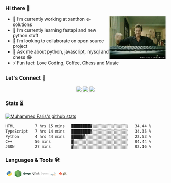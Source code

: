 ### Hi there 👋

<img align="right" src="coding.gif" width="35%" >

- 🔭 I’m currently working at xanthon e-solutions
- 🌱 I’m currently learning fastapi and new python stuff
- 👯 I’m looking to collaborate on open source project          
- 💬 Ask me about python, javascript, mysql and chess :joy:
- ⚡ Fun fact: Love Coding, Coffee, Chess and Music



    
### Let's Connect :speech_balloon:
<div style="text-align:center;" >

<a href="https://www.linkedin.com/in/faris404/" >
    <img src="https://img.shields.io/badge/linkedin-%230077B5.svg?&style=for-the-badge&logo=linkedin&logoColor=white" />
</a>

<a href="https://www.instagram.com/_faris404/">
    <img src="https://img.shields.io/badge/Instagram-%238a3ab9.svg?&style=for-the-badge&logo=instagram&logoColor=white"  />
</a>
<a href="https://stackoverflow.com/users/14280980/faris404?tab=profile/">
    <img src="https://img.shields.io/badge/stackoverflow-%23ef8236.svg?&style=for-the-badge&logo=stackoverflow&logoColor=white"  />
</a>
</div>

### Stats :hourglass_flowing_sand:
[![Muhammed Faris's github stats](https://github-readme-stats.vercel.app/api?username=faris404&count_private=true&theme=gotham&showicons=true)](https://github.com/faris404/github-readme-stats)



<!--START_SECTION:waka-->
```text
HTML         7 hrs 15 mins   ████████▓░░░░░░░░░░░░░░░░   34.44 % 
TypeScript   7 hrs 14 mins   ████████▓░░░░░░░░░░░░░░░░   34.35 % 
Python       4 hrs 44 mins   █████▓░░░░░░░░░░░░░░░░░░░   22.53 % 
C++          56 mins         █░░░░░░░░░░░░░░░░░░░░░░░░   04.44 % 
JSON         27 mins         ▓░░░░░░░░░░░░░░░░░░░░░░░░   02.16 % 
```
<!--END_SECTION:waka-->



### Languages & Tools :hammer_and_wrench:

<code><img width=24px src="https://raw.githubusercontent.com/github/explore/80688e429a7d4ef2fca1e82350fe8e3517d3494d/topics/python/python.png"></code>
<code><img width=24px src="https://raw.githubusercontent.com/github/explore/80688e429a7d4ef2fca1e82350fe8e3517d3494d/topics/nodejs/nodejs.png"></code>
<code><img width=24px src="https://raw.githubusercontent.com/github/explore/80688e429a7d4ef2fca1e82350fe8e3517d3494d/topics/django/django.png"></code>
<code><img width=24px src="https://raw.githubusercontent.com/github/explore/80688e429a7d4ef2fca1e82350fe8e3517d3494d/topics/flask/flask.png"></code>
<code><img width=24px src="https://raw.githubusercontent.com/github/explore/80688e429a7d4ef2fca1e82350fe8e3517d3494d/topics/express/express.png"></code>
<code><img width=24px src="https://raw.githubusercontent.com/github/explore/80688e429a7d4ef2fca1e82350fe8e3517d3494d/topics/mysql/mysql.png"></code>
<code><img width=24px src="https://raw.githubusercontent.com/github/explore/80688e429a7d4ef2fca1e82350fe8e3517d3494d/topics/git/git.png"></code>
